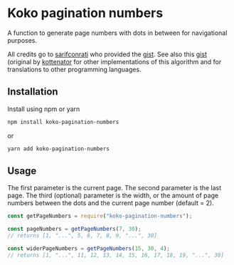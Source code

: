# Koko pagination numbers

A function to generate page numbers with dots in between for navigational purposes.

All credits go to [sarifconrati](https://gist.github.com/sarifconrati) who provided the [gist](https://gist.github.com/sarifconrati/9f64c69757a95f2a34f679e9a330f72a). See also this [gist](https://gist.github.com/kottenator/9d936eb3e4e3c3e02598) (original by [kottenator](https://gist.github.com/kottenator) for other implementations of this algorithm and for translations to other programming languages.

## Installation

Install using npm or yarn

```bash
npm install koko-pagination-numbers
```

or

```bash
yarn add koko-pagination-numbers
```

## Usage

The first parameter is the current page. The second parameter is the last page. The third (optional) parameter is the width, or the amount of page numbers between the dots and the current page number (default = 2).

```javascript
const getPageNumbers = require("koko-pagination-numbers");

const pageNumbers = getPageNumbers(7, 30);
// returns [1, "...", 5, 6, 7, 8, 9, "...", 30]

const widerPageNumbers = getPageNumbers(15, 30, 4);
// returns [1, "...", 11, 12, 13, 14, 15, 16, 17, 18, 19, "...", 30]
```
